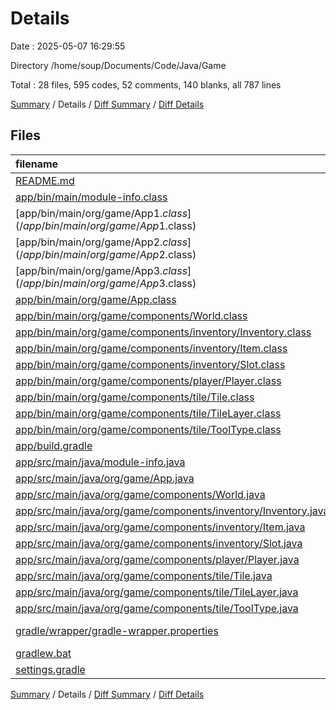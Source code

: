 # Details

Date : 2025-05-07 16:29:55

Directory /home/soup/Documents/Code/Java/Game

Total : 28 files,  595 codes, 52 comments, 140 blanks, all 787 lines

[Summary](results.md) / Details / [Diff Summary](diff.md) / [Diff Details](diff-details.md)

## Files
| filename | language | code | comment | blank | total |
| :--- | :--- | ---: | ---: | ---: | ---: |
| [README.md](/README.md) | Markdown | 2 | 0 | 1 | 3 |
| [app/bin/main/module-info.class](/app/bin/main/module-info.class) | Java | 4 | 0 | 0 | 4 |
| [app/bin/main/org/game/App$1.class](/app/bin/main/org/game/App$1.class) | Java | 12 | 0 | 0 | 12 |
| [app/bin/main/org/game/App$2.class](/app/bin/main/org/game/App$2.class) | Java | 11 | 0 | 0 | 11 |
| [app/bin/main/org/game/App$3.class](/app/bin/main/org/game/App$3.class) | Java | 11 | 0 | 0 | 11 |
| [app/bin/main/org/game/App.class](/app/bin/main/org/game/App.class) | Java | 25 | 0 | 0 | 25 |
| [app/bin/main/org/game/components/World.class](/app/bin/main/org/game/components/World.class) | Java | 28 | 0 | 0 | 28 |
| [app/bin/main/org/game/components/inventory/Inventory.class](/app/bin/main/org/game/components/inventory/Inventory.class) | Java | 26 | 0 | 0 | 26 |
| [app/bin/main/org/game/components/inventory/Item.class](/app/bin/main/org/game/components/inventory/Item.class) | Java | 15 | 0 | 0 | 15 |
| [app/bin/main/org/game/components/inventory/Slot.class](/app/bin/main/org/game/components/inventory/Slot.class) | Java | 18 | 0 | 1 | 19 |
| [app/bin/main/org/game/components/player/Player.class](/app/bin/main/org/game/components/player/Player.class) | Java | 22 | 0 | 0 | 22 |
| [app/bin/main/org/game/components/tile/Tile.class](/app/bin/main/org/game/components/tile/Tile.class) | Java | 9 | 0 | 0 | 9 |
| [app/bin/main/org/game/components/tile/TileLayer.class](/app/bin/main/org/game/components/tile/TileLayer.class) | Java | 11 | 0 | 1 | 12 |
| [app/bin/main/org/game/components/tile/ToolType.class](/app/bin/main/org/game/components/tile/ToolType.class) | Java | 15 | 0 | 0 | 15 |
| [app/build.gradle](/app/build.gradle) | Gradle | 37 | 12 | 14 | 63 |
| [app/src/main/java/module-info.java](/app/src/main/java/module-info.java) | Java | 6 | 0 | 2 | 8 |
| [app/src/main/java/org/game/App.java](/app/src/main/java/org/game/App.java) | Java | 48 | 0 | 28 | 76 |
| [app/src/main/java/org/game/components/World.java](/app/src/main/java/org/game/components/World.java) | Java | 43 | 0 | 13 | 56 |
| [app/src/main/java/org/game/components/inventory/Inventory.java](/app/src/main/java/org/game/components/inventory/Inventory.java) | Java | 32 | 1 | 7 | 40 |
| [app/src/main/java/org/game/components/inventory/Item.java](/app/src/main/java/org/game/components/inventory/Item.java) | Java | 50 | 0 | 14 | 64 |
| [app/src/main/java/org/game/components/inventory/Slot.java](/app/src/main/java/org/game/components/inventory/Slot.java) | Java | 25 | 0 | 4 | 29 |
| [app/src/main/java/org/game/components/player/Player.java](/app/src/main/java/org/game/components/player/Player.java) | Java | 56 | 0 | 16 | 72 |
| [app/src/main/java/org/game/components/tile/Tile.java](/app/src/main/java/org/game/components/tile/Tile.java) | Java | 15 | 0 | 6 | 21 |
| [app/src/main/java/org/game/components/tile/TileLayer.java](/app/src/main/java/org/game/components/tile/TileLayer.java) | Java | 15 | 0 | 5 | 20 |
| [app/src/main/java/org/game/components/tile/ToolType.java](/app/src/main/java/org/game/components/tile/ToolType.java) | Java | 6 | 0 | 2 | 8 |
| [gradle/wrapper/gradle-wrapper.properties](/gradle/wrapper/gradle-wrapper.properties) | Java Properties | 7 | 0 | 1 | 8 |
| [gradlew.bat](/gradlew.bat) | Batch | 41 | 32 | 22 | 95 |
| [settings.gradle](/settings.gradle) | Gradle | 5 | 7 | 3 | 15 |

[Summary](results.md) / Details / [Diff Summary](diff.md) / [Diff Details](diff-details.md)